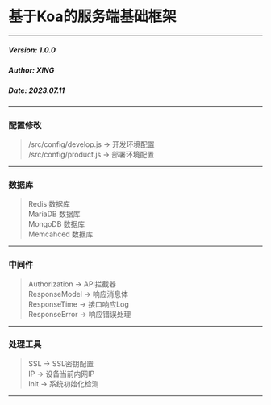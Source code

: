 # 基于Koa的服务端基础框架

---

##### Version: 1.0.0
##### Author: XING
##### Date: 2023.07.11

---

### 配置修改

> /src/config/develop.js -> 开发环境配置 \
> /src/config/product.js -> 部署环境配置 

---

### 数据库

> Redis 数据库 \
> MariaDB 数据库 \
> MongoDB 数据库 \
> Memcahced 数据库

---

### 中间件

> Authorization -> API拦截器 \
> ResponseModel -> 响应消息体 \
> ResponseTime -> 接口响应Log \
> ResponseError -> 响应错误处理

---

### 处理工具

> SSL -> SSL密钥配置 \
> IP -> 设备当前内网IP \
> Init -> 系统初始化检测

---